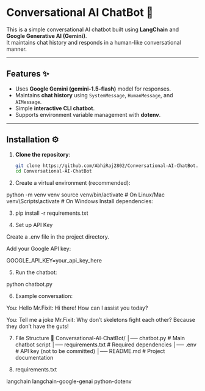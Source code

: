 # Conversational AI ChatBot 🤖

This is a simple conversational AI chatbot built using **LangChain** and **Google Generative AI (Gemini)**.  
It maintains chat history and responds in a human-like conversational manner.

---

## Features ✨
- Uses **Google Gemini (gemini-1.5-flash)** model for responses.
- Maintains **chat history** using `SystemMessage`, `HumanMessage`, and `AIMessage`.
- Simple **interactive CLI chatbot**.
- Supports environment variable management with **dotenv**.

---

## Installation ⚙️

1. **Clone the repository**:
   ```bash
   git clone https://github.com/AbhiRaj2802/Conversational-AI-ChatBot.git
   cd Conversational-AI-ChatBot
2. Create a virtual environment (recommended):

python -m venv venv
source venv/bin/activate   # On Linux/Mac
venv\Scripts\activate      # On Windows
Install dependencies:

3. pip install -r requirements.txt

4. Set up API Key

Create a .env file in the project directory.

Add your Google API key:

GOOGLE_API_KEY=your_api_key_here

5. Run the chatbot:

python chatbot.py

6. Example conversation:

You: Hello
Mr.Fixit: Hi there! How can I assist you today?

You: Tell me a joke
Mr.Fixit: Why don’t skeletons fight each other? Because they don’t have the guts!

7. File Structure 📂
Conversational-AI-ChatBot/
│── chatbot.py        # Main chatbot script
│── requirements.txt  # Required dependencies
│── .env              # API key (not to be committed)
│── README.md         # Project documentation

8. requirements.txt

langchain
langchain-google-genai
python-dotenv
